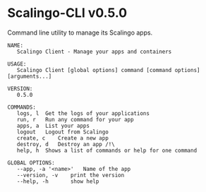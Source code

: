Scalingo-CLI v0.5.0
===================

Command line utility to manage its Scalingo apps.

```
NAME:
   Scalingo Client - Manage your apps and containers

USAGE:
   Scalingo Client [global options] command [command options] [arguments...]

VERSION:
   0.5.0

COMMANDS:
   logs, l	Get the logs of your applications
   run, r	Run any command for your app
   apps, a	List your apps
   logout	Logout from Scalingo
   create, c	Create a new app
   destroy, d	Destroy an app /!\
   help, h	Shows a list of commands or help for one command
   
GLOBAL OPTIONS:
   --app, -a '<name>'	Name of the app
   --version, -v	print the version
   --help, -h		show help
```
